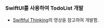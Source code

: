 ### SwiftUI를 사용하여 TodoList 개발

- [Swiftful Thinking](https://www.youtube.com/watch?v=wEf1YS4vyW8&list=PLwvDm4VfkdpheGqemblOIA7v3oq0MS30i)의 영상을 참고하여 개발함.


